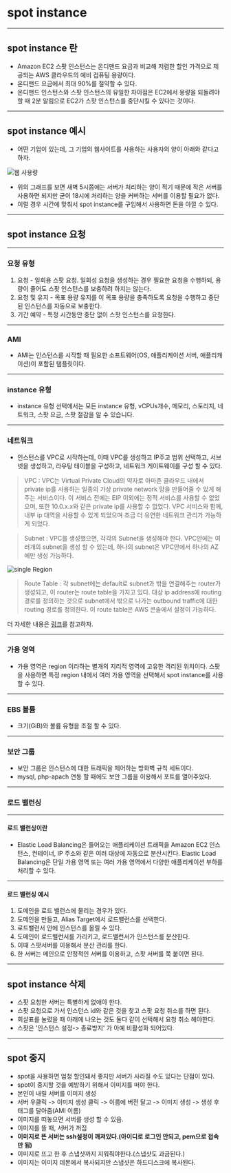 # spot instance

---

## spot instance 란

* Amazon EC2 스팟 인스턴스는 온디맨드 요금과 비교해 저렴한 할인 가격으로 제공되는 AWS 클라우드의 예비 컴퓨팅 용량이다.
* 온디맨드 요금에서 최대 90%를 절약할 수 있다.
* 온디맨드 인스턴스와 스팟 인스턴스의 유일한 차이점은 EC2에서 용량을 되돌려야 할 때 2분 알림으로 EC2가 스팟 인스턴스를 중단시킬 수 있다는 것이다.
  
---

## spot instance 예시
  * 어떤 기업이 있는데, 그 기업의 웹사이트를 사용하는 사용자의 양이 아래와 같다고 하자.
  
  ![웹 사용량](http://www.mobizen.pe.kr/attach/1/cfile23.uf.17071C33504801370A9817.gif)
  
  * 위의 그래프를 보면 새벽 5시쯤에는 서버가 처리하는 양이 적기 때문에 작은 서버를 사용하면 되지만 굳이 18시에 처리하는 양을 커버하는 서버를 이용할 필요가 없다.
  * 이럴 경우 시간에 맞춰서 spot instance를 구입해서 사용하면 돈을 아낄 수 있다.
  
---

## spot instance 요청

---

### 요청 유형
  
1. 요청 - 일회용 스팟 요청. 일회성 요청을 생성하는 경우 필요한 요청을 수행하되, 용량이 줄어도 스팟 인스턴스를 보충하려 하지는 않는다.
1. 요청 및 유지 - 목표 용량 유지를 이 목표 용량을 충족하도록 요청을 수행하고 중단된 인스턴스를 자동으로 보충한다.
1. 기간 예약 - 특정 시간동안 중단 없이 스팟 인스턴스를 요청한다.
 
---

### AMI
  
* AMI는 인스턴스를 시작할 때 필요한 소프트웨어(OS, 애플리케이션 서버, 애플리캐이션)이 포함된 탬플릿이다.

---

### instance 유형
  
* instance 유형 선택에서는 모든 instance 유형, vCPUs개수, 메모리, 스토리지, 네트워크, 스팟 요금, 스팟 절감을 알 수 있습니다.

---

### 네트워크
  
* 인스턴스를 VPC로 시작하는데, 이때 VPC를 생성하고 IP주고 범위 선택하고, 서브넷을 생성하고, 라우팅 테이블을 구성하고, 네트워크 게이트웨이를 구성 할 수 있다.
 
> VPC : VPC는 Virtual Private Cloud의 약자로 아마존 클라우드 내에서 private ip를 사용하는 일종의 가상 private network 망을 만들어줄 수 있게 해주는 서비스이다.
        이 서비스 전에는 EIP 이외에는 정적 서비스를 사용할 수 없었으며, 또한 10.0.x.x와 같은 private ip를 사용할 수 없었다. VPC 서비스와 함께, 내부 ip 대역을 사용할 수 있게 되었으며
        조금 더 유연한 네트워크 관리가 가능하게 되었다. 

> Subnet : VPC를 생성했으면, 각각의 Subnet을 생성해야 한다. VPC안에는 여러개의 subnet을 생성 할 수 있는데, 하나의 subnet은 VPC안에서 하나의 AZ에만 생성 가능하다.

![single Region](https://t1.daumcdn.net/cfile/tistory/2563F7495210545818)

> Route Table : 각 subnet에는 default로 subnet과 밖을 연결해주는 router가 생성되고, 이 router는 route table을 가지고 있다. 
                대상 ip address에 routing 경로를 정의하는 것으로 subnet에서 밖으로 나가는 outbound traffic에 대한 routing 경로를 정의한다.
                이 route table은 AWS 콘솔에서 설정이 가능하다.


더 자세한 내용은 [링크](http://bcho.tistory.com/779)를 참고하자.

---

### 가용 영역
  
* 가용 영역은  region 이라하는 별개의 지리적 영역에 고유한 격리된 위치이다.
  스팟을 사용하면 특정 region 내에서 여러 가용 영역을 선택해서 spot instance를 사용할 수 있다.

---

### EBS 볼륨
  
* 크기(GiB)와 볼륨 유형을 조절 할 수 있다.

---

### 보안 그룹

* 보안 그룹은 인스턴스에 대한 트래픽을 제어하는 방화벽 규칙 세트이다.
* mysql, php-apach 연동 할 때에도 보안 그룹을 이용해서 포트를 열어주었다.

---

### 로드 밸런싱

---

#### 로드 밸런싱이란

* Elastic Load Balancing은 들어오는 애플리케이션 트래픽을 Amazon EC2 인스턴스, 컨테이너, IP 주소와 같은 여러 대상에 자동으로 분산시킨다.
  Elastic Load Balancing은 단일 가용 영역 또는 여러 가용 영역에서 다양한 애플리케이션 부하를 처리할 수 있다.
---

#### 로드 밸런싱 예시

1. 도메인을 로드 밸런스에 물리는 경우가 있다.
1. 도메인을 만들고, Alias Target에서 로드밸런스를 선택한다.
1. 로드밸런서 안에 인스턴스를 올릴 수 있다.
1. 도메인이 로드밸런서를 가리키고, 로드밸런서가 인스턴스를 분산한다.
1. 이때 스팟서버를 이용해서 분산 관리를 한다.
1. 한 서버는 메인으로 안정적인 서버를 이용하고, 스팟 서버를 쭉 붙이면 된다.

---

## spot instance 삭제

* 스팟 요청한 서버는 특별하게 없애야 한다.
* 스팟 요청으로 가서 인스턴스 id와 같은 것을 찾고 스팟 요청 취소를 하면 된다.
* 회살표를 눌렀을 때 아래에 나오는 것도 둘다 같이 선택해서 요청 취소 해야한다.
* 스팟은 '인스턴스 설정-> 종료방지' 가 아예 비활성화 되어있다.

---

## spot 중지

* spot을 사용하면 엄청 할인돼서 좋지만 서버가 사라질 수도 있다는 단점이 있다.
* spot이 중지할 것을 예방하기 위해서 이미지를 떠야 한다.
* 본인이 내릴 서버를 이미지 생성
* 서버 우클릭 -> 이미지 생성 클릭 -> 이름에 버전 달고 -> 이미지 생성 -> 생성 후 태그를 달아줌(AMI 이름)
* 이미지를 떠놓으면 서버를 생성 할 수 있음.
* 이미지를 뜰 때, 서버가 꺼짐
* **이미지로 뜬 서버는 ssh설정이 깨져있다.(아이디로 로그인 안되고, pem으로 접속만 됨)**
* 이미지로 뜨고 한 후 스냅샷까지 지워줘야한다.(스냅샷도 과금된다.)
* 이미지는 이미지 데몬에서 복사되지만 스냅샷은 하드디스크에 복사된다.





